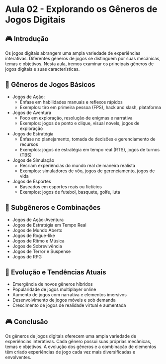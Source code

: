 # Aula 02 - Explorando os Gêneros de Jogos Digitais

## 🎮 Introdução

Os jogos digitais abrangem uma ampla variedade de experiências interativas. Diferentes gêneros de jogos se distinguem por suas mecânicas, temas e objetivos. Nesta aula, iremos examinar os principais gêneros de jogos digitais e suas características.

## 💎 Gêneros de Jogos Básicos

- Jogos de Ação:
  - Ênfase em habilidades manuais e reflexos rápidos
  - Exemplos: tiro em primeira pessoa (FPS), hack and slash, plataforma
- Jogos de Aventura
  - Foco em exploração, resolução de enigmas e narrativa
  - Exemplos: jogos de ponto e clique, visual novels, jogos de exploração
- Jogos de Estratégia
  - Ênfase no planejamento, tomada de decisões e gerenciamento de recursos
  - Exemplos: jogos de estratégia em tempo real (RTS), jogos de turnos (TBS)
- Jogos de Simulação
  - Recriam experiências do mundo real de maneira realista
  - Exemplos: simuladores de vôo, jogos de gerenciamento, jogos de vida
- Jogos de Esportes
  - Baseados em esportes reais ou fictícios
  - Exemplos: jogos de futebol, basquete, golfe, luta
    
## 💎 Subgêneros e Combinações

- Jogos de Ação-Aventura
- Jogos de Estratégia em Tempo Real
- Jogos de Mundo Aberto
- Jogos de Rogue-like
- Jogos de Ritmo e Música
- Jogos de Sobrevivência
- Jogos de Terror e Suspense
- Jogos de RPG


## 💎 Evolução e Tendências Atuais

- Emergência de novos gêneros híbridos
- Popularidade de jogos multiplayer online
- Aumento de jogos com narrativa e elementos imersivos
- Desenvolvimento de jogos móveis e sob demanda
- Crescimento de jogos de realidade virtual e aumentada

## 🎮 Conclusão

Os gêneros de jogos digitais oferecem uma ampla variedade de experiências interativas.
Cada gênero possui suas próprias mecânicas, temas e objetivos.
A evolução dos gêneros e a combinação de elementos têm criado experiências de jogo cada vez mais diversificadas e envolventes.
